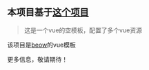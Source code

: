## 本项目基于[这个项目](https://github.com/coderwhy/hy-vue-temp)
> 这是一个vue的空模板，配置了多个vue资源

该项目是[beow](https://github.com/graylogo/beow_cli)的vue模板

更多信息，敬请期待！